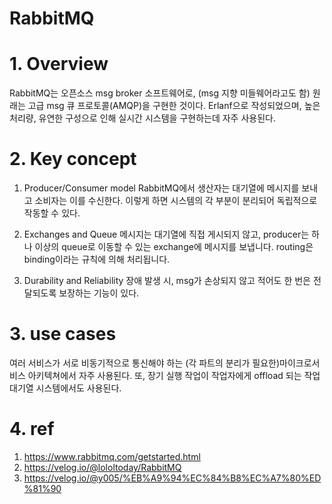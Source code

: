 # RabbitMQ


#
# 1. Overview
RabbitMQ는 오픈소스 msg broker 소프트웨어로, (msg 지향 미들웨어라고도 함) 원래는
고급 msg 큐 프로토콜(AMQP)을 구현한 것이다.
Erlanf으로 작성되었으며, 높은 처리량, 유연한 구성으로 인해 실시간 시스템을 구현하는데 자주 사용된다.


#
# 2. Key concept
1. Producer/Consumer model
RabbitMQ에서 생산자는 대기열에 메시지를 보내고 소비자는 이를 수신한다. 이렇게 하면 시스템의 각 부분이 분리되어 독립적으로 작동할 수 있다.

2. Exchanges and Queue
메시지는 대기열에 직접 게시되지 않고, producer는 하나 이상의 queue로 이동할 수 있는 exchange에 메시지를 보냅니다. routing은 binding이라는 규칙에 의해 처리됩니다.

3. Durability and Reliability
장애 발생 시, msg가 손상되지 않고 적어도 한 번은 전달되도록 보장하는 기능이 있다.


#
# 3. use cases
여러 서비스가 서로 비동기적으로 통신해야 하는 (각 파트의 분리가 필요한)마이크로서비스 아키텍쳐에서 자주 사용된다. 또, 장기 실행 작업이 작업자에게 offload 되는 작업 대기열 시스템에서도 사용된다.


#
# 4. ref
1. https://www.rabbitmq.com/getstarted.html
2. https://velog.io/@lololtoday/RabbitMQ
3. https://velog.io/@y005/%EB%A9%94%EC%84%B8%EC%A7%80%ED%81%90